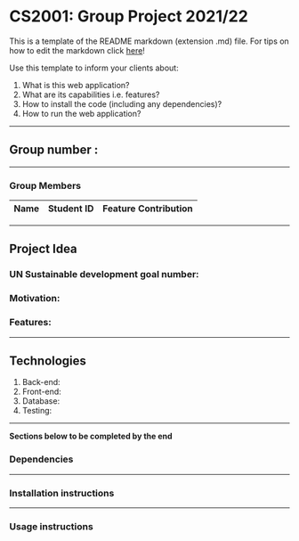 # CS2001: Group Project 2021/22

This is a template of the README markdown (extension .md)  file. For tips on how to edit the markdown click [here](https://guides.github.com/features/mastering-markdown/)!


Use this template to inform your clients about:

1. What is this web application?
2. What are its capabilities i.e. features?
3. How to install the code (including any dependencies)?
4. How to run the web application?

---

## Group number : 

---

### Group Members

Name | Student ID | Feature Contribution |
-----|------------|--------------|


---

## Project Idea

### UN Sustainable development goal number: 

### Motivation:

### Features:

---

## Technologies

1. Back-end: 
2. Front-end:
3. Database: 
4. Testing:

---

****Sections below to be completed by the end****

### Dependencies

---

### Installation instructions

---

### Usage instructions 
